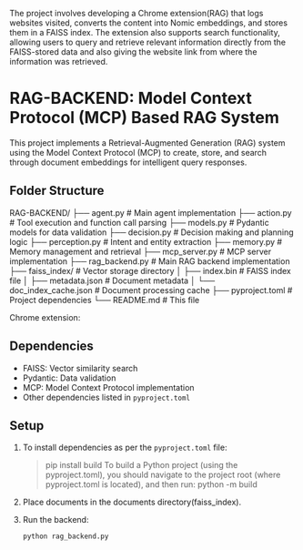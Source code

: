 The project involves developing a Chrome extension(RAG) that logs websites visited, converts the content into Nomic embeddings, and stores them in a FAISS index. The extension also supports search functionality, allowing users to query and retrieve relevant information directly from the FAISS-stored data and also giving the website link from where the information was retrieved.

# RAG-BACKEND: Model Context Protocol (MCP) Based RAG System

This project implements a Retrieval-Augmented Generation (RAG) system using the Model Context Protocol (MCP) to create, store, and search through document embeddings for intelligent query responses.


## Folder Structure

RAG-BACKEND/
├── agent.py # Main agent implementation
├── action.py # Tool execution and function call parsing
├── models.py # Pydantic models for data validation
├── decision.py # Decision making and planning logic
├── perception.py # Intent and entity extraction
├── memory.py # Memory management and retrieval
├── mcp_server.py # MCP server implementation
├── rag_backend.py # Main RAG backend implementation
├── faiss_index/ # Vector storage directory
│ ├── index.bin # FAISS index file
│ ├── metadata.json # Document metadata
│ └── doc_index_cache.json # Document processing cache
├── pyproject.toml # Project dependencies
└── README.md # This file

Chrome extension:



## Dependencies

- FAISS: Vector similarity search
- Pydantic: Data validation
- MCP: Model Context Protocol implementation
- Other dependencies listed in `pyproject.toml`

## Setup

1. To install dependencies as per the `pyproject.toml` file:   

   >pip install build
   To build a Python project (using the pyproject.toml), you should navigate to the project root (where pyproject.toml is located), and then run:
   >python -m build

2. Place documents in the documents directory(faiss_index).

3. Run the backend:
   ```bash
   python rag_backend.py
   ```
